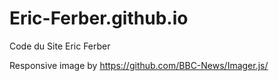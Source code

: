 Eric-Ferber.github.io
=====================

Code du Site Eric Ferber


Responsive image by https://github.com/BBC-News/Imager.js/
